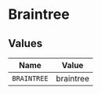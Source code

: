 # Braintree


## Values

| Name        | Value       |
| ----------- | ----------- |
| `BRAINTREE` | braintree   |